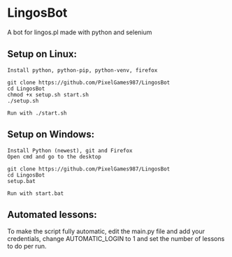 # LingosBot
A bot for lingos.pl made with python and selenium

## Setup on Linux:
```
Install python, python-pip, python-venv, firefox

git clone https://github.com/PixelGames987/LingosBot
cd LingosBot
chmod +x setup.sh start.sh
./setup.sh

Run with ./start.sh
```

## Setup on Windows:
```
Install Python (newest), git and Firefox
Open cmd and go to the desktop

git clone https://github.com/PixelGames987/LingosBot
cd LingosBot
setup.bat

Run with start.bat
```

## Automated lessons:
To make the script fully automatic, edit the main.py file and add your credentials, change AUTOMATIC_LOGIN to 1 and set the number of lessons to do per run.
